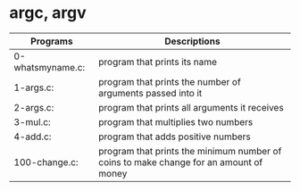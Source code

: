 # argc, argv
Programs | Descriptions
-------- | -----------
0-whatsmyname.c: | program that prints its name
1-args.c: | program that prints the number of arguments passed into it
2-args.c: | program that prints all arguments it receives
3-mul.c: | program that multiplies two numbers
4-add.c: | program that adds positive numbers
100-change.c: | program that prints the minimum number of coins to make change for an amount of money

